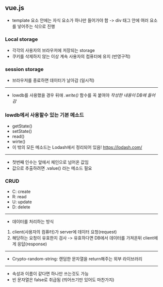 vue.js
------
* template 요소 안에는 자식 요소가 하나만 들어가야 함
    -> div 태그 안에 여러 요소를 넣어주는 식으로 진행

### Local storage
* 각각의 사용자의 브라우저에 저장되는 storage
* 쿠키를 삭제하지 않는 이상 계속 사용자의 컴퓨터에 유지 (반영구적)


### session storage
* 브라우저를 종료하면 데이터가 날아감 (일시적)

<hr/>

* lowdb를 사용했을 경우 뒤애 *.write()* 함수를 꼭 붙여야 *작성한 내용이 DB에 들어감*

### lowdb에서 사용할수 있는 기본 메소드
* getState()
* setState()
* read()
* wirte()
* 이 밖의 모든 메소드는 Lodash에서 정리되어 있음! <https://lodash.com/>

<hr/>

* 첫번째 인수는 앞에서 체인으로 넘어온 값임
* 값으로 추출하려면 .value() 라는 메소드 필요

### CRUD
* C: create
* R: read
* U: update
* D: delete

<hr/>

* 데이터를 처리하는 방식
1. client(사용자의 컴퓨터)가 server에 데이터 요청(request)
2. 해당하는 요청이 유효한지 검사
    -> 유효하다면 DB에서 데이터를 가져온뒤 client에게 응답(response)

<hr/>

* Crypto-random-string: 랜덤한 문자열을 return해주는 외부 라이브러리

<hr/>

* 속성과 이름이 같다면 하나만 쓰는것도 가능
* 빈 문자열은 false로 취급됨 (띄어쓰기만 있어도 마찬가지)